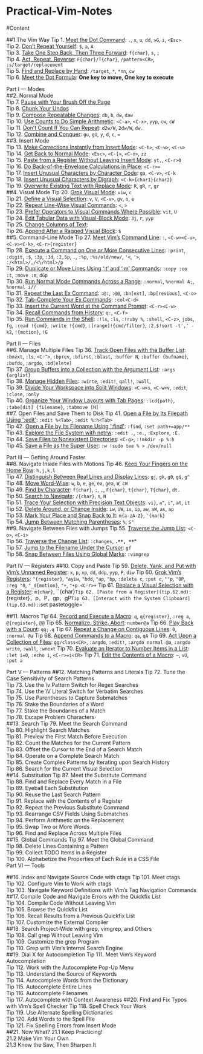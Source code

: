 Practical-Vim-Notes
===================

#Content

##1.The Vim Way
Tip 1. [Meet the Dot Command](tip1.md): `.`, `x`, `u`, `dd`, `>G`, `i`, `<Esc>`  
Tip 2. [Don’t Repeat Yourself](tip2.md): `$`, `a`, `A`  
Tip 3. [Take One Step Back, Then Three Forward](tip3.md): `f{char}`, `s`, `;`   
Tip 4. [Act, Repeat, Reverse](tip4.md): `F{char}/T{char}`, `/pattern<CR>`, `:s/target/replacement`  
Tip 5. [Find and Replace by Hand](tip5.md): `/target`, `*`, `*nn`, `cw`  
Tip 6. [Meet the Dot Formula](tip6.md): **One key to move, One key to execute**



Part I — Modes  
##2. Normal Mode  
Tip 7. [Pause with Your Brush Off the Page](tip7.md)  
Tip 8. [Chunk Your Undos](tip8.md)  
Tip 9. [Compose Repeatable Changes](tip9.md): `db`, `b`, `dw`, `daw`   
Tip 10. [Use Counts to Do Simple Arithmetic](tip10.md): `<C-a>`, `<C-x>`, `yyp`, `cw`, `cW`  
Tip 11. [Don’t Count If You Can Repeat](tip11.md): `d2w/W`, `2dw/W`, `dw.`  
Tip 12. [Combine and Conquer](tip12.md): `gu`, `gU`, `y`, `d`, `c`, `=`  
##3. Insert Mode  
Tip 13. [Make Corrections Instantly from Insert Mode](tip13.md): `<C-h>`, `<C-w>`, `<C-u>`  
Tip 14. [Get Back to Normal Mode](tip14.md): `<Esc>`, `<C-[>`, `<C-o>`, `zz`  
Tip 15. [Paste from a Register Without Leaving Insert Mode](tip15.md): `yt,`, `<C-r>0`  
Tip 16. [Do Back-of-the-Envelope Calculations in Place](tip16.md): `<C-r>=`  
Tip 17. [Insert Unusual Characters by Character Code](tip17.md): `ga`, `<C-v>`, `<C-k`  
Tip 18. [Insert Unusual Characters by Digraph](tip18.md): `<C-k>{char1}{char2}`  
Tip 19. [Overwrite Existing Text with Replace Mode](tip19.md): `R`, `gR`, `r`, `gr`  
##4. Visual Mode
Tip 20. [Grok Visual Mode](tip20.md): `viw`, `c`  
Tip 21. [Define a Visual Selection](tip21.md): `v`, `V`, `<C-v>`, `gv`, `o`, `e`  
Tip 22. [Repeat Line-Wise Visual Commands](tip22.md): `<`, `>`  
Tip 23. [Prefer Operators to Visual Commands Where Possible](tip23.md): `vit`, `U`  
Tip 24. [Edit Tabular Data with Visual-Block Mode](tip24.md): `3j`, `r`, `yyp`  
Tip 25. [Change Columns of Text](tip25.md):   
Tip 26. [Append After a Ragged Visual Block](tip26.md): `$`  
##5. Command-Line Mode
Tip 27. [Meet Vim’s Command Line](tip27.md): `:`, `<C-w><C-u>`, `<C-v><C-k>`, `<C-r>{register}`  
Tip 28. [Execute a Command on One or More Consecutive Lines](tip28.md): `:print`, `:digit`, `:$`, `:3p`, `:3d`, `:2,5p`, `.`, `:%p`, `:%s/old/new/`, `'<`, `'>`, `:/<html>/,/<\/html>/p`  
Tip 29. [Duplicate or Move Lines Using ‘:t’ and ‘:m’ Commands](tip29.md): `:copy :co :t`, `:move :m`, `dGp`  
Tip 30. [Run Normal Mode Commands Across a Range](tip30.md): `:normal`, `%normal A;`, `%normal i//`  
Tip 31. [Repeat the Last Ex Command](tip31.md): `:@:`, `:@@`, `:bn[ext]`, `:bp[revious]`, `<C-o>`  
Tip 32. [Tab-Complete Your Ex Commands](tip32.md): `:col<C-d>`  
Tip 33. [Insert the Current Word at the Command Prompt](tip33.md): `<C-r><C-w>`  
Tip 34. [Recall Commands from History](tip34.md): `q:`, `<C-f>`  
Tip 35. [Run Commands in the Shell](tip35.md): `:!ls`, `:ls`, `:!ruby %`, `:shell`, `<C-z>`, `jobs`, `fg`, `:read !{cmd}`, `:write !{cmd}`, `:[range]!{cmd/filter}`, `:2,$!sort -t',' -k2`, `!{motion}`, `!G`  


Part II — Files  
##6. Manage Multiple Files
Tip 36. [Track Open Files with the Buffer List](tip36.md): `:bnext`, `:ls`, `<C-^>`, `:bprev`, `:bfirst`, `:blast`, `:buffer N`, `:buffer {bufname}`, `:bufdo`, `:argdo`, `:bd[elete]`  
Tip 37. [Group Buffers into a Collection with the Argument List](tip37.md): `:args {arglist}`  
Tip 38. [Manage Hidden Files](tip38.md): `:wirte`, `:edit!`, `qall!`, `:wall`,  
Tip 39. [Divide Your Workspace into Split Windows](tip39.md): `<C-w>s`, `<C-w>v`, `:edit`, `:close`, `:only`  
Tip 40. [Organize Your Window Layouts with Tab Pages](tip40.md): `:lcd{path}`, `:tabe[dit] {filename}`, `:tabmove [N]`  
##7. Open Files and Save Them to Disk
Tip 41. [Open a File by Its Filepath Using ':edit'](tip41.md): `:edit %<Tab>`, `:edit %:h<Tab>`  
Tip 42. [Open a File by Its Filename Using ':find'](tip42.md): `:find`, `:set path+=app/**`  
Tip 43. [Explore the File System with netrw](tip43.md): `:edit .`, `:e.`, `:Explore`, `:E.`  
Tip 44. [Save Files to Nonexistent Directories](tip44.md): `<C-g>`, `:!mkdir -p %:h`  
Tip 45. [Save a File as the Super User](tip45.md): `:w !sudo tee % > /dev/null`  
  
  
  
Part III — Getting Around Faster  
##8. Navigate Inside Files with Motions
Tip 46. [Keep Your Fingers on the Home Row](tip46.md): `h,j,k,l`  
Tip 47. [Distinguish Between Real Lines and Display Lines](tip47.md): `gj`, `gk`, `g0`, `g$`, `g^`  
Tip 48. [Move Word-Wise](tip48.md): `w`, `b`, `e`, `ge`, `ea`, `gea`, `W`, `cW`  
Tip 49. [Find by Character](tip49.md): `f{char}`, `;`, `,`, `F{char}`, `t{char}`, `T{char}`, `dt.`  
Tip 50. [Search to Navigate](tip50.md): `/{char}`, `n`, `N`  
Tip 51. [Trace Your Selection with Precision Text Objects](tip51.md): `vi}`, `a"`, `i"`, `at`, `it`  
Tip 52. [Delete Around, or Change Inside](tip52.md): `iw`, `iW`, `is`, `ip`, `aw`, `aW`, `as`, `ap`  
Tip 53. [Mark Your Place and Snap Back to It](tip53.md): `m{a-zA-Z}`, `'{mark}`  
Tip 54. [Jump Between Matching Parentheses](tip54.md): `%`, `S"`  
##9. Navigate Between Files with Jumps
Tip 55. [Traverse the Jump List](tip55.md): `<C-o>`, `<C-i>`  
Tip 56. [Traverse the Change List](tip56.md): `:changes`, **`.**, **`^**  
Tip 57. [Jump to the Filename Under the Cursor](tip57.md): `gf`  
Tip 58. [Snap Between Files Using Global Marks](tip58.md): `:vimgrep`  
  
  
  
Part IV — Registers
##10. Copy and Paste
Tip 59. [Delete, Yank, and Put with Vim’s Unnamed Register](tip.59.md): `x`, `p`, `xp`, `dd`, `ddp`, `yyp`, `P`, `diw`
Tip 60. [Grok Vim’s Registers](tip.60.md): `"{register}`, `"ayiw`, `"bdd`, `"ap`, `"bp`, `:delete c`, `:put c`, `""p`, `"0P`, `:reg "0`, `"_d{motion}`, `"+`, `"+p <C-r>+`
Tip 61. [Replace a Visual Selection with a Register](tip.61.md): `m{char}`, ``{char}`
Tip 62. [Paste from a Register](tip.62.md): `<C-r>{register}`, `p`, `P`, `gp`, `gP`
Tip 63. [Interact with the System Clipboard](tip.63.md): `:set pastetoggle=<f5>`



##11. Macros
Tip 64. [Record and Execute a Macro](tip.64.md): `q`, `q{register}`, `:reg a`, `@{register}`, `@@`
Tip 65. [Normalize, Strike, Abort](tip.65.md): `number@a`
Tip 66. [Play Back with a Count](tip.66.md): `qq;.q`
Tip 67. [Repeat a Change on Contiguous Lines](tip.67.md): `0`, `:normal @a`
Tip 68. [Append Commands to a Macro](tip.68.md): `qa`, `qA`
Tip 69. [Act Upon a Collection of Files](tip.69.md): `gg/class<CR>`, `:argdo`, `:edit!`, `:argdo normal @a`, `:argdo write`, `:wall`, `:wnext`
Tip 70. [Evaluate an Iterator to Number Items in a List](tip.70.md): `:let i=0`, `:echo i`, `<C-r>=i<CR>`
Tip 71. [Edit the Contents of a Macro](tip.71.md): `~`, `vU`, `:put a`



Part V — Patterns
##12. Matching Patterns and Literals
Tip 72. Tune the Case Sensitivity of Search Patterns   
Tip 73. Use the \v Pattern Switch for Regex Searches   
Tip 74. Use the \V Literal Switch for Verbatim Searches   
Tip 75. Use Parentheses to Capture Submatches   
Tip 76. Stake the Boundaries of a Word   
Tip 77. Stake the Boundaries of a Match   
Tip 78. Escape Problem Characters   
##13. Search
Tip 79. Meet the Search Command   
Tip 80. Highlight Search Matches   
Tip 81. Preview the First Match Before Execution   
Tip 82. Count the Matches for the Current Pattern   
Tip 83. Offset the Cursor to the End of a Search Match   
Tip 84. Operate on a Complete Search Match   
Tip 85. Create Complex Patterns by Iterating upon Search History   
Tip 86. Search for the Current Visual Selection   
##14. Substitution
Tip 87. Meet the Substitute Command   
Tip 88. Find and Replace Every Match in a File   
Tip 89. Eyeball Each Substitution   
Tip 90. Reuse the Last Search Pattern   
Tip 91. Replace with the Contents of a Register   
Tip 92. Repeat the Previous Substitute Command   
Tip 93. Rearrange CSV Fields Using Submatches   
Tip 94. Perform Arithmetic on the Replacement   
Tip 95. Swap Two or More Words   
Tip 96. Find and Replace Across Multiple Files   
##15. Global Commands
Tip 97. Meet the Global Command   
Tip 98. Delete Lines Containing a Pattern   
Tip 99. Collect TODO Items in a Register   
Tip 100. Alphabetize the Properties of Each Rule in a CSS File   
 Part VI — Tools  

##16. Index and Navigate Source Code with ctags
Tip 101. Meet ctags   
Tip 102. Configure Vim to Work with ctags   
Tip 103. Navigate Keyword Definitions with Vim’s Tag Navigation Commands   
##17. Compile Code and Navigate Errors with the Quickfix List  
Tip 104. Compile Code Without Leaving Vim   
Tip 105. Browse the Quickfix List   
Tip 106. Recall Results from a Previous Quickfix List   
Tip 107. Customize the External Compiler   
##18. Search Project-Wide with grep, vimgrep, and Others  
Tip 108. Call grep Without Leaving Vim   
Tip 109. Customize the grep Program   
Tip 110. Grep with Vim’s Internal Search Engine   
##19. Dial X for Autocompletion
Tip 111. Meet Vim’s Keyword Autocompletion   
Tip 112. Work with the Autocomplete Pop-Up Menu   
Tip 113. Understand the Source of Keywords   
Tip 114. Autocomplete Words from the Dictionary   
Tip 115. Autocomplete Entire Lines   
Tip 116. Autocomplete Filenames   
Tip 117. Autocomplete with Context Awareness 
##20. Find and Fix Typos with Vim’s Spell Checker
Tip 118. Spell Check Your Work   
Tip 119. Use Alternate Spelling Dictionaries   
Tip 120. Add Words to the Spell File   
Tip 121. Fix Spelling Errors from Insert Mode   
##21. Now What?
21.1 Keep Practicing!   
21.2 Make Vim Your Own   
21.3 Know the Saw, Then Sharpen It   

